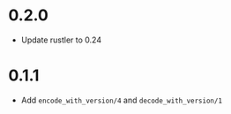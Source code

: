 # 0.2.0

  * Update rustler to 0.24

# 0.1.1

  * Add `encode_with_version/4` and `decode_with_version/1`
